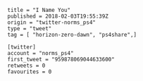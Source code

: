 ```
title = "I Name You"
published = 2018-02-03T19:55:39Z
origin = "twitter-norms_ps4"
type = "tweet"
tag = [ "horizon-zero-dawn", "ps4share",]

[twitter]
account = "norms_ps4"
first_tweet = "959878069044633600"
retweets = 0
favourites = 0
```

<p class='image'><img src='https://mnf.m17s.net/2018/02/03/DVIsA3QX0AAFwKc.jpg' alt=''></p>

